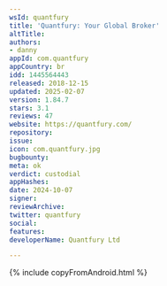 ```yaml
---
wsId: quantfury
title: 'Quantfury: Your Global Broker'
altTitle: 
authors:
- danny
appId: com.quantfury
appCountry: br
idd: 1445564443
released: 2018-12-15
updated: 2025-02-07
version: 1.84.7
stars: 3.1
reviews: 47
website: https://quantfury.com/
repository: 
issue: 
icon: com.quantfury.jpg
bugbounty: 
meta: ok
verdict: custodial
appHashes: 
date: 2024-10-07
signer: 
reviewArchive: 
twitter: quantfury
social: 
features: 
developerName: Quantfury Ltd

---
```


{% include copyFromAndroid.html %}
